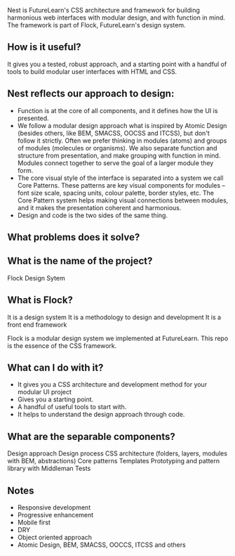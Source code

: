 Nest is FutureLearn's CSS architecture and framework for building harmonious web interfaces with modular design, and with function in mind. The framework is part of Flock, FutureLearn's design system.


## How is it useful?

It gives you a tested, robust approach, and a starting point with a handful of tools to build modular user interfaces with HTML and CSS.


## Nest reflects our approach to design:

*   Function is at the core of all components, and it defines how the
    UI is presented.
*   We follow a modular design approach what is inspired by Atomic Design
    (besides others, like BEM, SMACSS, OOCSS and ITCSS), but don't
    follow it strictly. Often we prefer thinking in modules (atoms) and groups of modules (molecules or organisms). We also separate function and structure from presentation, and make grouping with function in mind. Modules connect together to serve the goal of a larger module they form.
*   The core visual style of the interface is separated into a system we call
    Core Patterns. These patterns are key visual components for modules – font size scale, spacing units, colour palette, border styles, etc. The Core Pattern system helps making visual connections between modules, and it makes the presentation coherent and harmonious.
*   Design and code is the two sides of the same thing.


## What problems does it solve?












## What is the name of the project?

Flock Design Sytem


## What is Flock?

It is a design system
It is a methodology to design and development
It is a front end framework

Flock is a modular design system we implemented at FutureLearn.
This repo is the essence of the CSS framework.


## What can I do with it?

*   It gives you a CSS architecture and development method for your
    modular UI project
*   Gives you a starting point.
*   A handful of useful tools to start with.
*   It helps to understand the design approach through code.


## What are the separable components?

Design approach
Design process
CSS architecture (folders, layers, modules with BEM, abstractions)
Core patterns
Templates
Prototyping and pattern library with Middleman
Tests


## Notes

*   Responsive development
*   Progressive enhancement
*   Mobile first
*   DRY
*   Object oriented approach
*   Atomic Design, BEM, SMACSS, OOCCS, ITCSS and others
